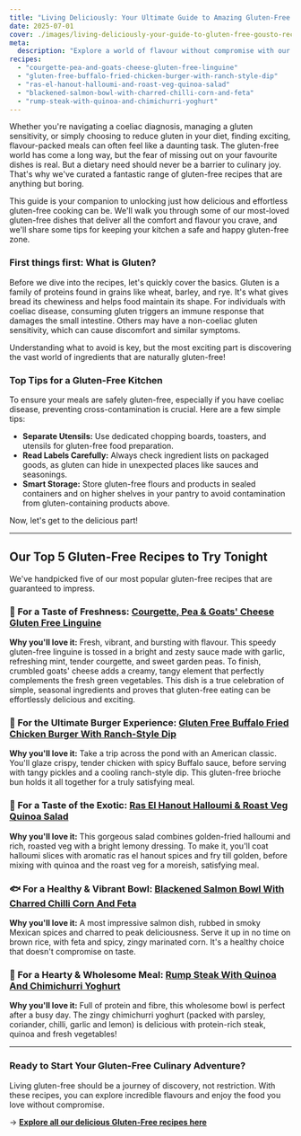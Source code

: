 ```yaml
---
title: "Living Deliciously: Your Ultimate Guide to Amazing Gluten-Free Gousto Recipes"
date: 2025-07-01
cover: ./images/living-deliciously-your-guide-to-gluten-free-gousto-recipes.jpg
meta:
  description: "Explore a world of flavour without compromise with our ultimate guide to the best gluten-free Gousto recipes. Perfect for those with coeliac disease or anyone choosing a gluten-free lifestyle, we offer tips, inspiration, and delicious meal ideas."
recipes:
  - "courgette-pea-and-goats-cheese-gluten-free-linguine"
  - "gluten-free-buffalo-fried-chicken-burger-with-ranch-style-dip"
  - "ras-el-hanout-halloumi-and-roast-veg-quinoa-salad"
  - "blackened-salmon-bowl-with-charred-chilli-corn-and-feta"
  - "rump-steak-with-quinoa-and-chimichurri-yoghurt"
---
```


Whether you're navigating a coeliac diagnosis, managing a gluten sensitivity, or simply choosing to reduce gluten in your diet, finding exciting, flavour-packed meals can often feel like a daunting task. The gluten-free world has come a long way, but the fear of missing out on your favourite dishes is real. But a dietary need should never be a barrier to culinary joy. That's why we've curated a fantastic range of gluten-free recipes that are anything but boring.

This guide is your companion to unlocking just how delicious and effortless gluten-free cooking can be. We'll walk you through some of our most-loved gluten-free dishes that deliver all the comfort and flavour you crave, and we'll share some tips for keeping your kitchen a safe and happy gluten-free zone.

### First things first: What is Gluten?

Before we dive into the recipes, let's quickly cover the basics. Gluten is a family of proteins found in grains like wheat, barley, and rye. It's what gives bread its chewiness and helps food maintain its shape. For individuals with coeliac disease, consuming gluten triggers an immune response that damages the small intestine. Others may have a non-coeliac gluten sensitivity, which can cause discomfort and similar symptoms.

Understanding what to avoid is key, but the most exciting part is discovering the vast world of ingredients that are naturally gluten-free!

### Top Tips for a Gluten-Free Kitchen

To ensure your meals are safely gluten-free, especially if you have coeliac disease, preventing cross-contamination is crucial. Here are a few simple tips:
*   **Separate Utensils:** Use dedicated chopping boards, toasters, and utensils for gluten-free food preparation.
*   **Read Labels Carefully:** Always check ingredient lists on packaged goods, as gluten can hide in unexpected places like sauces and seasonings.
*   **Smart Storage:** Store gluten-free flours and products in sealed containers and on higher shelves in your pantry to avoid contamination from gluten-containing products above.

Now, let's get to the delicious part!

---

## Our Top 5 Gluten-Free Recipes to Try Tonight

We've handpicked five of our most popular gluten-free recipes that are guaranteed to impress.

### 🐐 For a Taste of Freshness: [Courgette, Pea & Goats' Cheese Gluten Free Linguine](/recipes/courgette-pea-and-goats-cheese-gluten-free-linguine/)

**Why you'll love it:** Fresh, vibrant, and bursting with flavour. This speedy gluten-free linguine is tossed in a bright and zesty sauce made with garlic, refreshing mint, tender courgette, and sweet garden peas. To finish, crumbled goats' cheese adds a creamy, tangy element that perfectly complements the fresh green vegetables. This dish is a true celebration of simple, seasonal ingredients and proves that gluten-free eating can be effortlessly delicious and exciting.

### 🍔 For the Ultimate Burger Experience: [Gluten Free Buffalo Fried Chicken Burger With Ranch-Style Dip](/recipes/gluten-free-buffalo-fried-chicken-burger-with-ranch-style-dip/)

**Why you'll love it:** Take a trip across the pond with an American classic. You'll glaze crispy, tender chicken with spicy Buffalo sauce, before serving with tangy pickles and a cooling ranch-style dip. This gluten-free brioche bun holds it all together for a truly satisfying meal.

### 🍛 For a Taste of the Exotic: [Ras El Hanout Halloumi & Roast Veg Quinoa Salad](/recipes/ras-el-hanout-halloumi-and-roast-veg-quinoa-salad/)

**Why you'll love it:** This gorgeous salad combines golden-fried halloumi and rich, roasted veg with a bright lemony dressing. To make it, you'll coat halloumi slices with aromatic ras el hanout spices and fry till golden, before mixing with quinoa and the roast veg for a moreish, satisfying meal.

### 🐟 For a Healthy & Vibrant Bowl: [Blackened Salmon Bowl With Charred Chilli Corn And Feta](/recipes/blackened-salmon-bowl-with-charred-chilli-corn-and-feta/)

**Why you'll love it:** A most impressive salmon dish, rubbed in smoky Mexican spices and charred to peak deliciousness. Serve it up in no time on brown rice, with feta and spicy, zingy marinated corn. It's a healthy choice that doesn't compromise on taste.

### 🥩 For a Hearty & Wholesome Meal: [Rump Steak With Quinoa And Chimichurri Yoghurt](/recipes/rump-steak-with-quinoa-and-chimichurri-yoghurt/)

**Why you'll love it:** Full of protein and fibre, this wholesome bowl is perfect after a busy day. The zingy chimichurri yoghurt (packed with parsley, coriander, chilli, garlic and lemon) is delicious with protein-rich steak, quinoa and fresh vegetables!

---

### Ready to Start Your Gluten-Free Culinary Adventure?

Living gluten-free should be a journey of discovery, not restriction. With these recipes, you can explore incredible flavours and enjoy the food you love without compromise.

→ [**Explore all our delicious Gluten-Free recipes here**](/recipes/category/gluten-free/)
